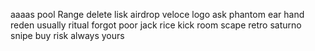 aaaas
pool
Range
delete
lisk airdrop
veloce
logo
ask
phantom
ear
hand
reden
usually
ritual
forgot
poor
jack
rice
kick
room
scape
retro
saturno
snipe
buy
risk
always
yours
